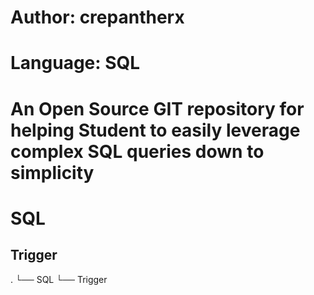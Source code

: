 # Author: crepantherx
# Language: SQL

# An Open Source GIT repository for helping Student to easily leverage complex SQL queries down to simplicity

# SQL
## Trigger

.
└── SQL
    └── Trigger